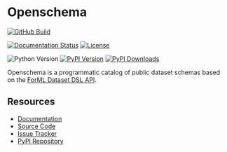 <!--
 Licensed to the Apache Software Foundation (ASF) under one
 or more contributor license agreements.  See the NOTICE file
 distributed with this work for additional information
 regarding copyright ownership.  The ASF licenses this file
 to you under the Apache License, Version 2.0 (the
 "License"); you may not use this file except in compliance
 with the License.  You may obtain a copy of the License at

   http://www.apache.org/licenses/LICENSE-2.0

 Unless required by applicable law or agreed to in writing,
 software distributed under the License is distributed on an
 "AS IS" BASIS, WITHOUT WARRANTIES OR CONDITIONS OF ANY
 KIND, either express or implied.  See the License for the
 specific language governing permissions and limitations
 under the License.
-->

Openschema
==========

[![GitHub Build](https://img.shields.io/github/actions/workflow/status/formlio/openschema/ci.yml?branch=main)](https://github.com/formlio/openschema/actions/)

[![Documentation Status](https://readthedocs.org/projects/openschema/badge/?version=latest)](https://openschema.readthedocs.io/en/latest/)
[![License](https://img.shields.io/pypi/l/openschema)](http://www.apache.org/licenses/LICENSE-2.0.txt)

![Python Version](https://img.shields.io/pypi/pyversions/openschema)
[![PyPI Version](https://img.shields.io/pypi/v/openschema)](https://pypi.org/project/openschema/)
[![PyPI Downloads](https://img.shields.io/pypi/dm/openschema)](https://pypi.org/project/openschema/)


Openschema is a programmatic catalog of public dataset schemas based on the [ForML Dataset DSL
API](https://docs.forml.io/en/latest/dsl/index.html).


Resources
---------

* [Documentation](https://openschema.readthedocs.io/en/latest/)
* [Source Code](https://github.com/formlio/openschema/)
* [Issue Tracker](https://github.com/formlio/openschema/issues/)
* [PyPI Repository](https://pypi.org/project/openschema/)
